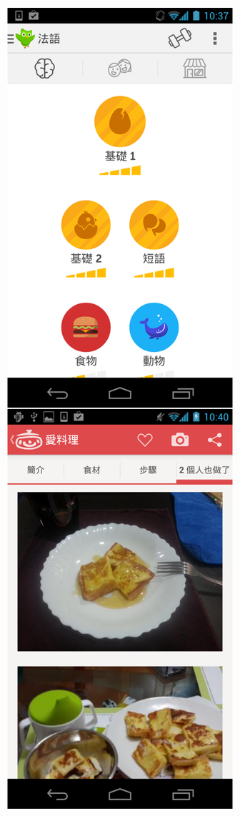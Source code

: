 
![](https://github.com/hiiamyes/AndroidSkillTree/blob/develop/readme/duolingo.png)
![](https://github.com/hiiamyes/AndroidSkillTree/blob/develop/readme/lovecook.png)
